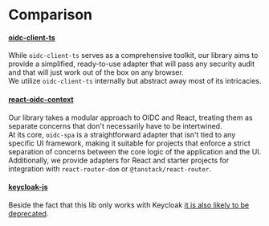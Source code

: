 # Comparison

#### [oidc-client-ts](https://github.com/authts/oidc-client-ts)

While `oidc-client-ts` serves as a comprehensive toolkit, our library aims to provide a simplified, ready-to-use adapter that will pass any security audit and that will just work out of the box on any browser.\
We utilize `oidc-client-ts` internally but abstract away most of its intricacies.

#### [react-oidc-context](https://github.com/authts/react-oidc-context)

Our library takes a modular approach to OIDC and React, treating them as separate concerns that don't necessarily have to be intertwined.\
At its core, `oidc-spa` is a straightforward adapter that isn't tied to any specific UI framework, making it suitable for projects that enforce a strict separation of concerns between the core logic of the application and the UI.\
Additionally, we provide adapters for React and starter projects for integration with `react-router-dom` or `@tanstack/react-router`.

#### [keycloak-js](https://www.npmjs.com/package/keycloak-js)

Beside the fact that this lib only works with Keycloak [it is also likely to be deprecated](https://www.keycloak.org/2023/03/adapter-deprecation-update).
